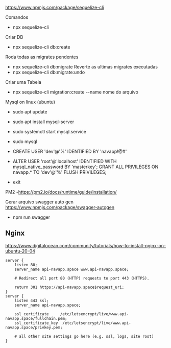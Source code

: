 https://www.npmjs.com/package/sequelize-cli

Comandos

- npx sequelize-cli

Criar DB

- npx sequelize-cli db:create

Roda todas as migrates pendentes

- npx sequelize-cli db:migrate
  Reverte as ultimas migrates executadas
- npx sequelize-cli db:migrate:undo

Criar uma Tabela

- npx sequelize-cli migration:create --name nome do arquivo

Mysql on linux (ubuntu)

- sudo apt update
- sudo apt install mysql-server
- sudo systemctl start mysql.service

- sudo mysql
- CREATE USER 'dev'@'%' IDENTIFIED BY 'navapp!@#'
- ALTER USER 'root'@'localhost' IDENTIFIED WITH mysql_native_password BY 'masterkey';
  GRANT ALL PRIVILEGES ON navapp.\* TO 'dev'@'%'
  FLUSH PRIVILEGES;
- exit

PM2 -https://pm2.io/docs/runtime/guide/installation/

Gerar arquivo swagger auto gen
https://www.npmjs.com/package/swagger-autogen

- npm run swagger

## Nginx

https://www.digitalocean.com/community/tutorials/how-to-install-nginx-on-ubuntu-20-04

    server {
        listen 80;
        server_name api-navapp.space www.api-navapp.space;

        # Redirect all port 80 (HTTP) requests to port 443 (HTTPS).

        return 301 https://api-navapp.space$request_uri;
    }
    server {
        listen 443 ssl;
        server_name api-navapp.space;

        ssl_certificate     /etc/letsencrypt/live/www.api-navapp.space/fullchain.pem;
        ssl_certificate_key  /etc/letsencrypt/live/www.api-navapp.space/privkey.pem;

        # all other site settings go here (e.g. ssl, logs, site root)
    }
